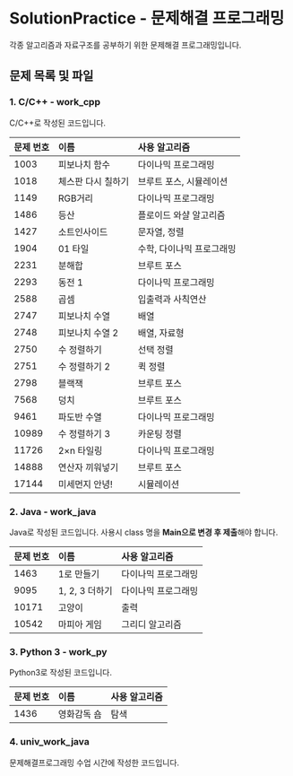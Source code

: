 # SolutionPractice - 문제해결 프로그래밍

각종 알고리즘과 자료구조를 공부하기 위한 문제해결 프로그래밍입니다.

## 문제 목록 및 파일

### 1. C/C++ - work_cpp

C/C++로 작성된 코드입니다.

| 문제 번호 | 이름 | 사용 알고리즘 |
|:-- |:-- |:-- |
| 1003 | 피보나치 함수 | 다이나믹 프로그래밍 |
| 1018 | 체스판 다시 칠하기 | 브루트 포스, 시뮬레이션 |
| 1149 | RGB거리 | 다이나믹 프로그래밍 |
| 1486 | 등산 | 플로이드 와샬 알고리즘 |
| 1427 | 소트인사이드 | 문자열, 정렬 |
| 1904 | 01 타일 | 수학, 다이나믹 프로그래밍 |
| 2231 | 분해합 | 브루트 포스 |
| 2293 | 동전 1 | 다이나믹 프로그래밍 |
| 2588 | 곱셈 | 입출력과 사칙연산 |
| 2747 | 피보나치 수열 | 배열 |
| 2748 | 피보나치 수열 2 | 배열, 자료형 |
| 2750 | 수 정렬하기 | 선택 정렬 |
| 2751 | 수 정렬하기 2 | 퀵 정렬 |
| 2798 | 블랙잭 | 브루트 포스 |
| 7568 | 덩치 | 브루트 포스 |
| 9461 | 파도반 수열 | 다이나믹 프로그래밍 |
| 10989 | 수 정렬하기 3 | 카운팅 정렬 |
| 11726 | 2×n 타일링 | 다이나믹 프로그래밍 |
| 14888 | 연산자 끼워넣기 | 브루트 포스 |
| 17144 | 미세먼지 안녕! | 시뮬레이션 |

### 2. Java - work_java

Java로 작성된 코드입니다. 사용시 class 명을 **Main으로 변경 후 제출**해야 합니다.

| 문제 번호 | 이름 | 사용 알고리즘 |
|:-- |:-- |:-- |
| 1463 | 1로 만들기 | 다이나믹 프로그래밍 |
| 9095 | 1, 2, 3 더하기 | 다이나믹 프로그래밍 |
| 10171 | 고양이 | 출력 |
| 10542 | 마피아 게임 | 그리디 알고리즘 |

### 3. Python 3 - work_py

Python3로 작성된 코드입니다.

| 문제 번호 | 이름 | 사용 알고리즘 |
|:-- |:-- |:-- |
| 1436 | 영화감독 숌 | 탐색 |

### 4. univ_work_java

문제해결프로그래밍 수업 시간에 작성한 코드입니다.